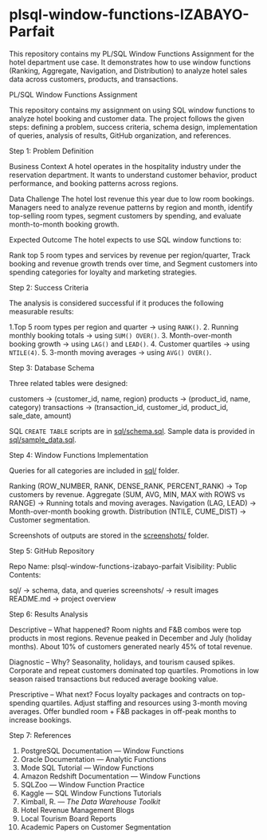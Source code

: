 # plsql-window-functions-IZABAYO-Parfait
This repository contains my PL/SQL Window Functions Assignment for the hotel department use case. It demonstrates how to use window functions (Ranking, Aggregate, Navigation, and Distribution) to analyze hotel sales data across customers, products, and transactions.


 PL/SQL Window Functions Assignment

This repository contains my assignment on using SQL window functions to analyze hotel booking and customer data.
The project follows the given steps: defining a problem, success criteria, schema design, implementation of queries, analysis of results, GitHub organization, and references.


 Step 1: Problem Definition 

Business Context
A hotel operates in the hospitality industry under the reservation department. It wants to understand customer behavior, product performance, and booking patterns across regions.

Data Challenge
The hotel lost revenue this year due to low room bookings. Managers need to analyze revenue patterns by region and month, identify top-selling room types, segment customers by spending, and evaluate month-to-month booking growth.

Expected Outcome
The hotel expects to use SQL window functions to:

 Rank top 5 room types and services by revenue per region/quarter,
 Track booking and revenue growth trends over time, and
 Segment customers into spending categories for loyalty and marketing strategies.


Step 2: Success Criteria 

The analysis is considered successful if it produces the following measurable results:

1.Top 5 room types per region and quarter → using `RANK()`.
2. Running monthly booking totals → using `SUM() OVER()`.
3. Month-over-month booking growth → using `LAG()` and `LEAD()`.
4. Customer quartiles → using `NTILE(4)`.
5. 3-month moving averages → using `AVG() OVER()`.


 Step 3: Database Schema 

Three related tables were designed:

customers → (customer_id, name, region)
products → (product_id, name, category)
  transactions → (transaction_id, customer_id, product_id, sale_date, amount)

SQL `CREATE TABLE` scripts are in [sql/schema.sql](sql/schema.sql).
Sample data is provided in [sql/sample_data.sql](sql/sample_data.sql).



 Step 4: Window Functions Implementation 

Queries for all categories are included in [sql/](sql/queries.sql) folder.


 Ranking (ROW_NUMBER, RANK, DENSE_RANK, PERCENT_RANK) → Top customers by revenue.
 Aggregate (SUM, AVG, MIN, MAX with ROWS vs RANGE) → Running totals and moving averages.
 Navigation (LAG, LEAD) → Month-over-month booking growth.
 Distribution (NTILE, CUME_DIST) → Customer segmentation.

Screenshots of outputs are stored in the [screenshots/](screenshoot/) folder.



 Step 5: GitHub Repository 

 Repo Name: plsql-window-functions-izabayo-parfait
 Visibility: Public
 Contents:

   sql/ → schema, data, and queries
   screenshots/ → result images
   README.md → project overview

 Step 6: Results Analysis 

Descriptive – What happened?
Room nights and F&B combos were top products in most regions. Revenue peaked in December and July (holiday months). About 10% of customers generated nearly 45% of total revenue.

Diagnostic – Why?
Seasonality, holidays, and tourism caused spikes. Corporate and repeat customers dominated top quartiles. Promotions in low season raised transactions but reduced average booking value.

Prescriptive – What next?
Focus loyalty packages and contracts on top-spending quartiles. Adjust staffing and resources using 3-month moving averages. Offer bundled room + F&B packages in off-peak months to increase bookings.

 Step 7: References 

1. PostgreSQL Documentation — Window Functions
2. Oracle Documentation — Analytic Functions
3. Mode SQL Tutorial — Window Functions
4. Amazon Redshift Documentation — Window Functions
5. SQLZoo — Window Function Practice
6. Kaggle — SQL Window Functions Tutorials
7. Kimball, R. — *The Data Warehouse Toolkit*
8. Hotel Revenue Management Blogs
9. Local Tourism Board Reports
10. Academic Papers on Customer Segmentation

